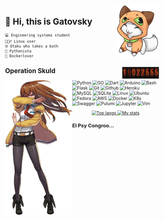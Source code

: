 <img align='right' src="assets/gravatar.png" alt="" width="140"/>
<div align="left">
  <h1>👋 Hi, this is Gatovsky </h1>
</div>

  
  ```
  💻 Engineering systems student
  🧙🏻‍♂️ Linux user 
  🤓 Otaku who takes a bath 
  🐍 Pythonista
  🐋 Dockerlover
  ```

<div align="left">
  <img align='right' src="assets/cron.gif" alt="40" width="120"/>
  <h2>Operation Skuld</h2>
</div>
<div align='left'>
  <img align='left' src="assets/makise.png" alt="" width="220"/>
</div>

![Python](https://img.shields.io/badge/Python-3776AB?style=flat&logo=python&logoColor=white)
![GO](https://img.shields.io/badge/GO-29BEB0?style=flat&logo=go&logoColor=white)
![Dart](https://img.shields.io/badge/-Dart-0175c2?style=flat&logo=dart)
![Arduino](https://img.shields.io/badge/-Arduino-00979D?style=flat&logo=Arduino&logoColor=white)
![Bash](https://img.shields.io/badge/-Bash-4EAA25?style=flat&logo=GNU%20Bash&logoColor=white) 
![Flask](https://img.shields.io/badge/-Flask-000000?style=flat&logo=Flask&logoColor=white)
![Git](https://img.shields.io/badge/Git-E44C30?style=flat&logo=git&logoColor=white)
![Github](https://img.shields.io/badge/GitHub-100000?style=flat&logo=github&logoColor=white)
![Heroku](https://img.shields.io/badge/Heroku-430098?style=flat&logo=heroku&logoColor=white)
![MySQL](https://img.shields.io/badge/-MySQL-005C84?style=flat&logo=mysql&logoColor=white)
![SQLite](https://img.shields.io/badge/-SQLite-003B57?style=flat&logo=sqlite&logoColor=white)
![Linux](https://img.shields.io/badge/Linux-FCC624?style=flat&logo=linux&logoColor=black)
![Ubuntu](https://img.shields.io/badge/-Ubuntu-E95420?style=flat&logo=Ubuntu&logoColor=white)
![Fedora](https://img.shields.io/badge/-Fedora-51A2DA?style=flat&logo=fedora&logoColor=white)
![AWS](https://img.shields.io/badge/-AWS-232F3E?style=flat&logo=amazon%20aws&logoColor=white)
![Docker](https://img.shields.io/badge/Docker-gray.svg?&style=flat&logo=Docker&logoColor=blue)
![K8s](https://img.shields.io/badge/K8s-%23326CE5.svg?&style=flat&logo=kubernetes&logoColor=white)
![Swagger](https://img.shields.io/badge/Swagger-%2385EA2D.svg?&style=flat&logo=swagger&logoColor=blue)
![Pulumi](https://img.shields.io/badge/Pulumi-8A3391?&style=flat&logo=pulumi&logoColor=blue)
![Jupyter](https://img.shields.io/badge/-Jupyter-F37626?style=flat&logo=jupyter&logoColor=white)
![Vim](https://img.shields.io/badge/-Vim-019733?style=flat&logo=vim&logoColor=white)


<div align="center"> 
<a href="https://github.com/hharieta/github-readme-stats" title="Most Used Language">
<img height=210 width=420 src="https://github-readme-stats-9gwa6on1v-hharieta.vercel.app/api/top-langs/?username=hharieta&langs_count=6&hide=SCSS,CSS,HTML,CSS,ASP.NET,C,ShaderLab,HLSL,Jupyter%20Notebook,C%2B%2B,C%23&show_icons=true&layout=compact&hide_border=true&role=OWNER,COLLABORATOR&theme=transparent" alt="Top langs" />
</a>
<a href="https://github.com/hharieta/github-readme-stats">
<img height=210 width=420 src="https://github-readme-stats-9gwa6on1v-hharieta.vercel.app/api?username=hharieta&count_private=true&show_icons=true&layout=compact&hide_border=true&theme=transparent" alt="My stats" />
</a> 
</div>


### El Psy Congroo...


<!---
hharieta/hharieta is a ✨ special ✨ repository because I said so
--->
